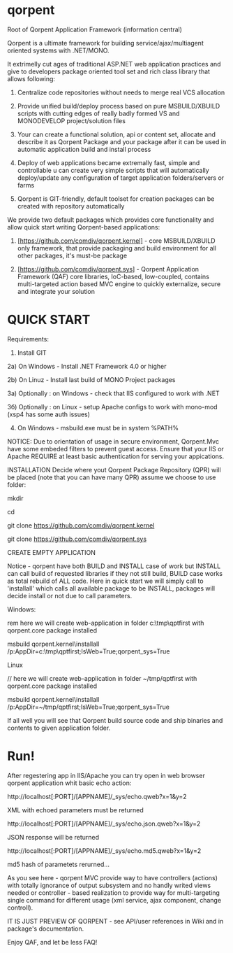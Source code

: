 qorpent
=======

Root of Qorpent Application Framework (information central)

Qorpent is a ultimate framework for building service/ajax/multiagent oriented systems
with .NET/MONO.

It extrimelly cut ages of traditional ASP.NET web application practices and
give to developers package oriented tool set and rich class library that
allows following:

1. Centralize code repositories without needs to merge real VCS allocation

2. Provide unified build/deploy process based on pure MSBUILD/XBUILD scripts
with cutting edges of really badly formed VS and MONODEVELOP project/solution files

3. Your can create a functional solution, api or content set, allocate and describe
it as Qorpent Package and your package after it can be used in automatic application
build and install process

4. Deploy of web applications became extremally fast, simple and controllable
u can create very simple scripts that will automatically deploy/update any
configuration of target application folders/servers or farms

5. Qorpent is GIT-friendly, default toolset for creation packages 
can be created with repository automatically

We provide two default packages which provides core functionality and allow quick start 
writing Qorpent-based applications:

1. [https://github.com/comdiv/qorpent.kernel] - core MSBUILD/XBUILD only framework,
that provide packaging and build environment for all other packages, it's must-be package

2. [https://github.com/comdiv/qorpent.sys] - Qorpent Application Framework (QAF) 
core libraries, IoC-based, low-coupled, contains multi-targeted action based MVC engine to
quickly externalize, secure and integrate your solution


# QUICK START
Requirements:

1) Install GIT

2a) On Windows - Install .NET Framework 4.0 or higher

2b) On Linuz - Install last build of MONO Project packages

3a) Optionally : on Windows - check that IIS configured to work with .NET

3б) Optionally : on Linux - setup Apache configs to work with mono-mod (xsp4 has some auth issues)

4) On Windows - msbuild.exe must be in system %PATH%

NOTICE:
Due to orientation of usage in secure environment, Qorpent.Mvc have some 
embeded filters to prevent guest access. Ensure that your IIS or Apache 
REQUIRE at least basic authentication for serving your appications.

INSTALLATION 
Decide where yout Qorpent Package Repository (QPR) will be placed (note that you can have many QPR)
assume we choose to use <PATH> folder:

mkdir <PATH>

cd <PATH>

git clone https://github.com/comdiv/qorpent.kernel

git clone https://github.com/comdiv/qorpent.sys

CREATE EMPTY APPLICATION

Notice - qorpent have both BUILD and INSTALL case of work but INSTALL can call build of 
requested libraries if they not still build, BUILD case works as total rebuild of ALL
code. Here in quick start we will simply call to 'installall' which
calls all available package to be INSTALL, packages will decide install or not due to 
call parameters.

Windows:

rem here we will create web-application in folder c:\tmp\qptfirst with qorpent.core package installed

msbuild qorpent.kernel\installall /p:AppDir=c:\tmp\qptfirst;IsWeb=True;qorpent_sys=True

Linux

// here we will create web-application in folder ~/tmp/qptfirst with qorpent.core package installed

msbuild qorpent.kernel\installall /p:AppDir=~/tmp/qptfirst;IsWeb=True;qorpent_sys=True

If all well you will see that Qorpent build source code and ship binaries and contents to 
given application folder.

# Run!

After regestering app in IIS/Apache you can try open in web browser qorpent application whit basic
echo action:

http://localhost[:PORT]/[APPNAME]/_sys/echo.qweb?x=1&y=2

XML with echoed parameters must be returned


http://localhost[:PORT]/[APPNAME]/_sys/echo.json.qweb?x=1&y=2

JSON response will be returned


http://localhost[:PORT]/[APPNAME]/_sys/echo.md5.qweb?x=1&y=2

md5 hash of parametets rerurned...


As you see here - qorpent MVC provide way to have controllers (actions) with totally ignorance
of output subsystem and no handly writed views needed or controller - based realization to 
provide way for multi-targeting single command for different usage (xml service, ajax component,
change controll).

IT IS JUST PREVIEW OF QORPENT - see API/user references in Wiki and in package's documentation.

Enjoy QAF, and let be less FAQ!


